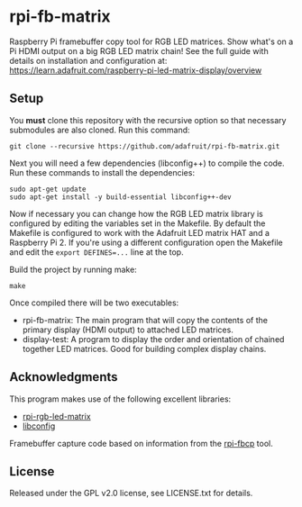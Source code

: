 # rpi-fb-matrix
Raspberry Pi framebuffer copy tool for RGB LED matrices.  Show what's on a Pi HDMI output on a big RGB LED matrix chain!
See the full guide with details on installation and configuration at: https://learn.adafruit.com/raspberry-pi-led-matrix-display/overview

## Setup

You **must** clone this repository with the recursive option so that necessary
submodules are also cloned.  Run this command:

    git clone --recursive https://github.com/adafruit/rpi-fb-matrix.git

Next you will need a few dependencies (libconfig++) to compile the code.  Run
these commands to install the dependencies:

    sudo apt-get update
    sudo apt-get install -y build-essential libconfig++-dev

Now if necessary you can change how the RGB LED matrix library is configured
by editing the variables set in the Makefile.  By default the Makefile is
configured to work with the Adafruit LED matrix HAT and a Raspberry Pi 2.  If
you're using a different configuration open the Makefile and edit the `export DEFINES=...`
line at the top.

Build the project by running make:

    make

Once compiled there will be two executables:

*   rpi-fb-matrix: The main program that will copy the contents of the primary
    display (HDMI output) to attached LED matrices.
*   display-test: A program to display the order and orientation of chained
    together LED matrices.  Good for building complex display chains.

## Acknowledgments

This program makes use of the following excellent libraries:

*   [rpi-rgb-led-matrix](https://github.com/hzeller/rpi-rgb-led-matrix)
*   [libconfig](http://www.hyperrealm.com/libconfig/)

Framebuffer capture code based on information from the [rpi-fbcp](https://github.com/tasanakorn/rpi-fbcp) tool.

## License

Released under the GPL v2.0 license, see LICENSE.txt for details.
